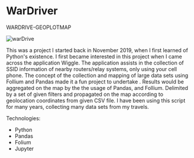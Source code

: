 # WarDriver
WARDRIVE-GEOPLOTMAP



![warDrive](https://user-images.githubusercontent.com/67171052/176050295-5c5579c9-844c-43bf-b0a8-f8c8a8aa6e0c.png)

This was a project I started back in November 2019, when I first learned of Python's existence. I first became interested in this project when I came across the application Wiggle. The application assists in the collection of SSID information of nearby routers/relay systems, only using your cell phone.
The concept of the collection and mapping of large data sets using Follium and Pandas made it a fun project to undertake . Results would be aggregated on the map by the the usage of Pandas, and Follium. Delimited by a set of given filters and propagated on the map according to geolocation coordinates from given CSV file. I have been using this script for many years, collecting many data sets from my travels.

Technologies:
- Python
- Pandas
- Folium
- Jupyter
